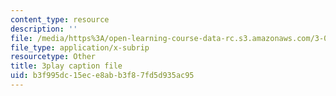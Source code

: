 ```yaml
---
content_type: resource
description: ''
file: /media/https%3A/open-learning-course-data-rc.s3.amazonaws.com/3-091sc-introduction-to-solid-state-chemistry-fall-2010/b3f995dc15ece8abb3f87fd5d935ac95_NuoT9XPOjJ0.srt
file_type: application/x-subrip
resourcetype: Other
title: 3play caption file
uid: b3f995dc-15ec-e8ab-b3f8-7fd5d935ac95
---
```

